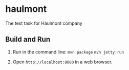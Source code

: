 haulmont
==============

The test task for Haulmont company


Build and Run
-------------------------

1. Run in the command line:
    `mvn package`
    `mvn jetty:run`
 
 2. Open `http://localhost:8080` in a web browser.
